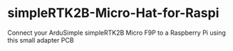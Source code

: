 # simpleRTK2B-Micro-Hat-for-Raspi
Connect your ArduSimple simpleRTK2B Micro F9P to a Raspberry Pi using this small adapter PCB

